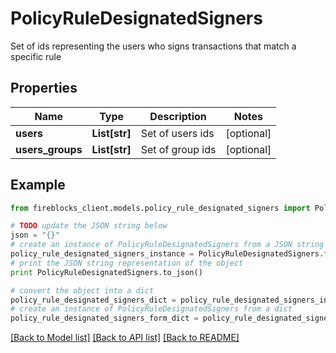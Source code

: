 # PolicyRuleDesignatedSigners

Set of ids representing the users who signs transactions that match a specific rule

## Properties
Name | Type | Description | Notes
------------ | ------------- | ------------- | -------------
**users** | **List[str]** | Set of users ids | [optional] 
**users_groups** | **List[str]** | Set of group ids | [optional] 

## Example

```python
from fireblocks_client.models.policy_rule_designated_signers import PolicyRuleDesignatedSigners

# TODO update the JSON string below
json = "{}"
# create an instance of PolicyRuleDesignatedSigners from a JSON string
policy_rule_designated_signers_instance = PolicyRuleDesignatedSigners.from_json(json)
# print the JSON string representation of the object
print PolicyRuleDesignatedSigners.to_json()

# convert the object into a dict
policy_rule_designated_signers_dict = policy_rule_designated_signers_instance.to_dict()
# create an instance of PolicyRuleDesignatedSigners from a dict
policy_rule_designated_signers_form_dict = policy_rule_designated_signers.from_dict(policy_rule_designated_signers_dict)
```
[[Back to Model list]](../README.md#documentation-for-models) [[Back to API list]](../README.md#documentation-for-api-endpoints) [[Back to README]](../README.md)


